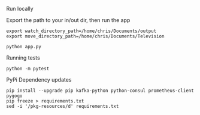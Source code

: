 Run locally

Export the path to your in/out dir, then run the app

    export watch_directory_path=/home/chris/Documents/output
    export move_directory_path=/home/chris/Documents/Television

    python app.py
    
Running tests

    python -m pytest

PyPi Dependency updates

    pip install --upgrade pip kafka-python python-consul prometheus-client pygogo
    pip freeze > requirements.txt
    sed -i '/pkg-resources/d' requirements.txt
